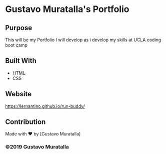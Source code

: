# Gustavo Muratalla's Portfolio

## Purpose
This will be my Portfolio I will develop as i develop my skills at UCLA coding boot camp

## Built With
* HTML
* CSS

## Website
https://lernantino.github.io/run-buddy/

## Contribution
Made with ❤️ by [Gustavo Muratalla]

### ©️2019 Gustavo Muratalla
